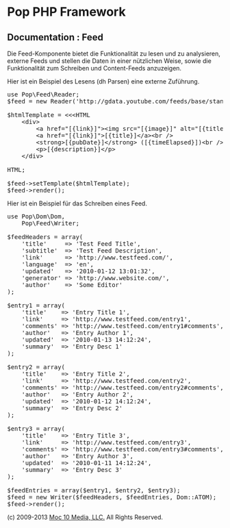Pop PHP Framework
=================

Documentation : Feed
--------------------

Die Feed-Komponente bietet die Funktionalität zu lesen und zu analysieren, externe Feeds und stellen die Daten in einer nützlichen Weise, sowie die Funktionalität zum Schreiben und Content-Feeds anzuzeigen.

Hier ist ein Beispiel des Lesens (dh Parsen) eine externe Zuführung.

<pre>
use Pop\Feed\Reader;
$feed = new Reader('http://gdata.youtube.com/feeds/base/standardfeeds/most_viewed', 4);

$htmlTemplate = &lt;&lt;&lt;HTML
    &lt;div&gt;
        &lt;a href="[{link}]"&gt;&lt;img src="[{image}]" alt="[{title}]" border="0" /&gt;&lt;/a&gt;&lt;br /&gt;
        &lt;a href="[{link}]"&gt;[{title}]&lt;/a&gt;&lt;br /&gt;
        &lt;strong&gt;[{pubDate}]&lt;/strong&gt; ([{timeElapsed}])&lt;br /&gt;
        &lt;p&gt;[{description}]&lt;/p&gt;
    &lt;/div&gt;

HTML;

$feed->setTemplate($htmlTemplate);
$feed->render();
</pre>

Hier ist ein Beispiel für das Schreiben eines Feed.

<pre>
use Pop\Dom\Dom,
    Pop\Feed\Writer;

$feedHeaders = array(
    'title'     => 'Test Feed Title',
    'subtitle'  => 'Test Feed Description',
    'link'      => 'http://www.testfeed.com/',
    'language'  => 'en',
    'updated'   => '2010-01-12 13:01:32',
    'generator' => 'http://www.website.com/',
    'author'    => 'Some Editor'
);

$entry1 = array(
    'title'    => 'Entry Title 1',
    'link'     => 'http://www.testfeed.com/entry1',
    'comments' => 'http://www.testfeed.com/entry1#comments',
    'author'   => 'Entry Author 1',
    'updated'  => '2010-01-13 14:12:24',
    'summary'  => 'Entry Desc 1'
);

$entry2 = array(
    'title'    => 'Entry Title 2',
    'link'     => 'http://www.testfeed.com/entry2',
    'comments' => 'http://www.testfeed.com/entry2#comments',
    'author'   => 'Entry Author 2',
    'updated'  => '2010-01-12 14:12:24',
    'summary'  => 'Entry Desc 2'
);

$entry3 = array(
    'title'    => 'Entry Title 3',
    'link'     => 'http://www.testfeed.com/entry3',
    'comments' => 'http://www.testfeed.com/entry3#comments',
    'author'   => 'Entry Author 3',
    'updated'  => '2010-01-11 14:12:24',
    'summary'  => 'Entry Desc 3'
);

$feedEntries = array($entry1, $entry2, $entry3);
$feed = new Writer($feedHeaders, $feedEntries, Dom::ATOM);
$feed->render();
</pre>

(c) 2009-2013 [Moc 10 Media, LLC.](http://www.moc10media.com) All Rights Reserved.
